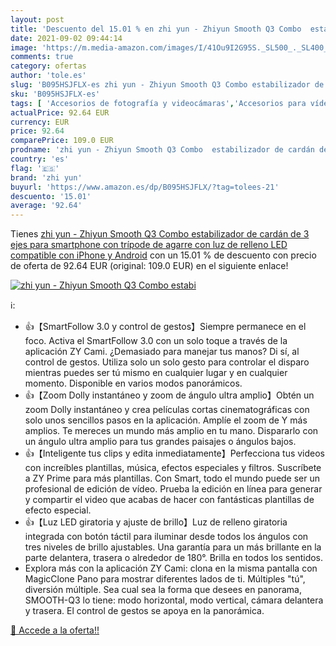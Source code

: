 ```yaml
---
layout: post
title: 'Descuento del 15.01 % en zhi yun - Zhiyun Smooth Q3 Combo  estabi'
date: 2021-09-02 09:44:14
image: 'https://m.media-amazon.com/images/I/41Ou9I2G95S._SL500_._SL400_.jpg'
comments: true
category: ofertas
author: 'tole.es'
slug: 'B095HSJFLX-es zhi yun - Zhiyun Smooth Q3 Combo estabilizador de cardán...'
sku: 'B095HSJFLX-es'
tags: [ 'Accesorios de fotografía y videocámaras','Accesorios para vídeo y videocámaras','Electrónica','Fotografía y videocámaras','Soportes y estabilizadores para videocámaras','android','zhi yun', ]
actualPrice: 92.64 EUR
currency: EUR
price: 92.64
comparePrice: 109.0 EUR
prodname: 'zhi yun - Zhiyun Smooth Q3 Combo  estabilizador de cardán de 3 ejes para smartphone con trípode de agarre con luz de relleno LED  compatible con iPhone y Android'
country: 'es'
flag: '🇪🇸'
brand: 'zhi yun'
buyurl: 'https://www.amazon.es/dp/B095HSJFLX/?tag=tolees-21'
descuento: '15.01'
average: '92.64'
---
```


Tienes [zhi yun - Zhiyun Smooth Q3 Combo  estabilizador de cardán de 3 ejes para smartphone con trípode de agarre con luz de relleno LED  compatible con iPhone y Android](https://www.amazon.es/dp/B095HSJFLX/?tag=tolees-21) con un 15.01 % de descuento con precio de oferta de 92.64 EUR (original: 109.0 EUR) en el siguiente enlace!

[![zhi yun - Zhiyun Smooth Q3 Combo  estabi](https://m.media-amazon.com/images/I/41Ou9I2G95S._SL500_._SL400_.jpg)](https://www.amazon.es/dp/B095HSJFLX/?tag=tolees-21)

ℹ️:

- 👍【SmartFollow 3.0 y control de gestos】Siempre permanece en el foco. Activa el SmartFollow 3.0 con un solo toque a través de la aplicación ZY Cami. ¿Demasiado para manejar tus manos? Di sí, al control de gestos. Utiliza solo un solo gesto para controlar el disparo mientras puedes ser tú mismo en cualquier lugar y en cualquier momento. Disponible en varios modos panorámicos.
- 👍【Zoom Dolly instantáneo y zoom de ángulo ultra amplio】Obtén un zoom Dolly instantáneo y crea películas cortas cinematográficas con solo unos sencillos pasos en la aplicación. Amplíe el zoom de Y más amplios. Te mereces un mundo más amplio en tu mano. Dispararlo con un ángulo ultra amplio para tus grandes paisajes o ángulos bajos.
- 👍【Inteligente tus clips y edita inmediatamente】Perfecciona tus videos con increíbles plantillas, música, efectos especiales y filtros. Suscríbete a ZY Prime para más plantillas. Con Smart, todo el mundo puede ser un profesional de edición de vídeo. Prueba la edición en línea para generar y compartir el video que acabas de hacer con fantásticas plantillas de efecto especial.
- 👍【Luz LED giratoria y ajuste de brillo】Luz de relleno giratoria integrada con botón táctil para iluminar desde todos los ángulos con tres niveles de brillo ajustables. Una garantía para un más brillante en la parte delantera, trasera o alrededor de 180°. Brilla en todos los sentidos.
- Explora más con la aplicación ZY Cami: clona en la misma pantalla con MagicClone Pano para mostrar diferentes lados de ti. Múltiples "tú", diversión múltiple. Sea cual sea la forma que desees en panorama, SMOOTH-Q3 lo tiene: modo horizontal, modo vertical, cámara delantera y trasera. El control de gestos se apoya en la panorámica.

[🛒 Accede a la oferta!!](https://www.amazon.es/dp/B095HSJFLX/?tag=tolees-21)
